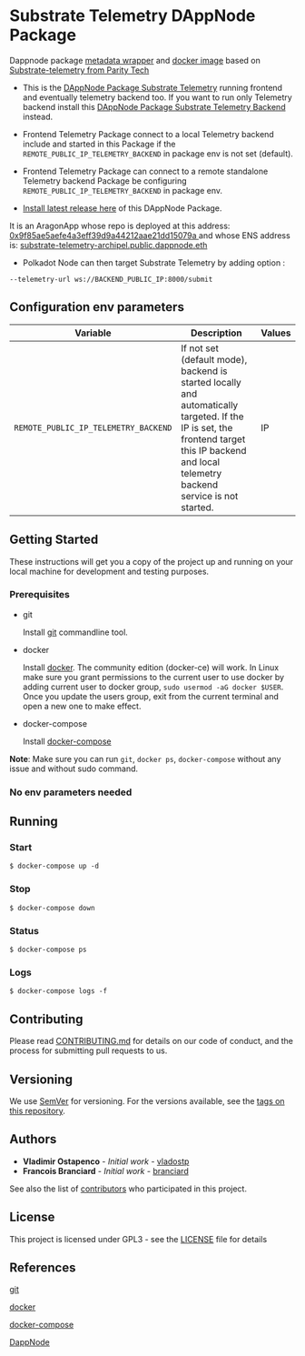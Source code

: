 
# Substrate Telemetry DAppNode Package

Dappnode package [metadata wrapper](dappnode_package.json) and [docker image](./build/Dockerfile) based on [Substrate-telemetry from Parity Tech](https://github.com/paritytech/substrate-telemetry.git) 

- This is the [DAppNode Package Substrate Telemetry](https://github.com/luguslabs/DAppNodePackage-substrate-telemetry-backend/releases) running frontend and eventually telemetry backend too.
If you want to run only Telemetry backend install this [DAppNode Package Substrate Telemetry Backend](https://github.com/luguslabs/DAppNodePackage-substrate-telemetry-backend) instead.


- Frontend Telemetry Package connect to a local Telemetry backend include and started in this Package if the `REMOTE_PUBLIC_IP_TELEMETRY_BACKEND` in package env is not set (default).

- Frontend Telemetry Package can connect to a remote standalone Telemetry backend Package be configuring `REMOTE_PUBLIC_IP_TELEMETRY_BACKEND` in package env.

- [Install latest release here](https://github.com/luguslabs/DAppNodePackage-substrate-telemetry/releases) of this DAppNode Package. 

It is an AragonApp whose repo is deployed at this address: [0x9f85ae5aefe4a3eff39d9a44212aae21dd15079a ](https://etherscan.io/address/0x9f85ae5aefe4a3eff39d9a44212aae21dd15079a) and whose ENS address is: [substrate-telemetry-archipel.public.dappnode.eth](https://etherscan.io/enslookup?q=substrate-telemetry-archipel.public.dappnode.eth)


- Polkadot Node can then target Substrate Telemetry by adding option : 
```
--telemetry-url ws://BACKEND_PUBLIC_IP:8000/submit
```

## Configuration env parameters

| Variable | Description | Values |
|----------|-------------|--------|
| `REMOTE_PUBLIC_IP_TELEMETRY_BACKEND` | If not set (default mode), backend is started locally and automatically targeted. If the IP is set, the frontend target this IP backend and local telemetry backend service is not started.| IP |

## Getting Started

These instructions will get you a copy of the project up and running on your local machine for development and testing purposes.

### Prerequisites

- git

  Install [git](https://git-scm.com/book/en/v2/Getting-Started-Installing-Git) commandline tool.

- docker

  Install [docker](https://docs.docker.com/engine/installation). The community edition (docker-ce) will work. In Linux make sure you grant permissions to the current user to use docker by adding current user to docker group, `sudo usermod -aG docker $USER`. Once you update the users group, exit from the current terminal and open a new one to make effect.

- docker-compose

  Install [docker-compose](https://docs.docker.com/compose/install)

**Note**: Make sure you can run `git`, `docker ps`, `docker-compose` without any issue and without sudo command.

###  No env parameters needed

## Running

### Start

```
$ docker-compose up -d
```

### Stop

```
$ docker-compose down
```

### Status

```
$ docker-compose ps
```

### Logs

```
$ docker-compose logs -f
```

## Contributing

Please read [CONTRIBUTING.md](TBD) for details on our code of conduct, and the process for submitting pull requests to us.

## Versioning

We use [SemVer](http://semver.org/) for versioning. For the versions available, see the [tags on this repository](https://github.com/luguslabs/DAppNodePackage-substrate-telemetry/releases).

## Authors

- **Vladimir Ostapenco** - _Initial work_ - [vladostp](https://github.com/vladostp)
- **Francois Branciard** - _Initial work_ - [branciard](https://github.com/branciard)

See also the list of [contributors](https://github.com/luguslabs/DAppNodePackage-substrate-telemetry/contributors) who participated in this project.

## License

This project is licensed under GPL3 - see the [LICENSE](LICENSE) file for details

## References

[git](https://git-scm.com/)

[docker](https://www.docker.com/)

[docker-compose](https://docs.docker.com/compose/)

[DappNode](https://www.dappnode.io/)



